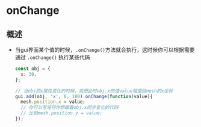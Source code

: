 # onChange

## 概述

+ 当gui界面某个值的时候，`.onChange()`方法就会执行，这时候你可以根据需要通过 `.onChange()` 执行某些代码

  ```js
  const obj = {
    x: 30,
  };

  // 当obj的x属性变化的时候，就把此时obj.x的值value赋值给mesh的x坐标
  gui.add(obj, 'x', 0, 180).onChange(function(value){
    mesh.position.x = value;
    // 你可以写任何你想跟着obj.x同步变化的代码
    // 比如mesh.position.y = value;
  });
  ```
